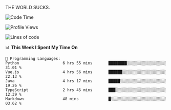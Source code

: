 THE WORLD SUCKS.

<!--START_SECTION:waka-->
![Code Time](http://img.shields.io/badge/Code%20Time-706%20hrs%208%20mins-blue)

![Profile Views](http://img.shields.io/badge/Profile%20Views-0-blue)

![Lines of code](https://img.shields.io/badge/From%20Hello%20World%20I%27ve%20Written-2.2%20million%20lines%20of%20code-blue)

📊 **This Week I Spent My Time On** 

```text
💬 Programming Languages: 
Python                   6 hrs 55 mins       ████████░░░░░░░░░░░░░░░░░   31.01 % 
Vue.js                   4 hrs 56 mins       ██████░░░░░░░░░░░░░░░░░░░   22.13 % 
Java                     4 hrs 17 mins       █████░░░░░░░░░░░░░░░░░░░░   19.26 % 
TypeScript               2 hrs 45 mins       ███░░░░░░░░░░░░░░░░░░░░░░   12.39 % 
Markdown                 48 mins             █░░░░░░░░░░░░░░░░░░░░░░░░   03.62 % 
```


<!--END_SECTION:waka-->
